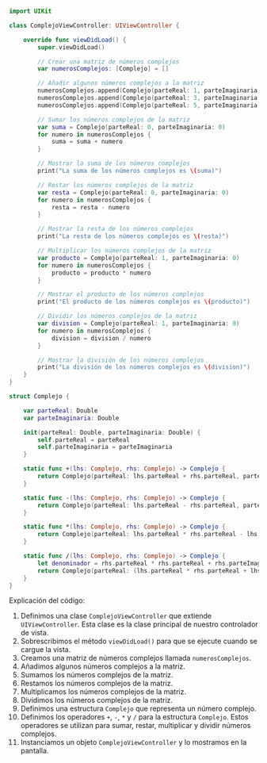 ```swift

import UIKit

class ComplejoViewController: UIViewController {

    override func viewDidLoad() {
        super.viewDidLoad()

        // Crear una matriz de números complejos
        var numerosComplejos: [Complejo] = []

        // Añadir algunos números complejos a la matriz
        numerosComplejos.append(Complejo(parteReal: 1, parteImaginaria: 2))
        numerosComplejos.append(Complejo(parteReal: 3, parteImaginaria: 4))
        numerosComplejos.append(Complejo(parteReal: 5, parteImaginaria: 6))

        // Sumar los números complejos de la matriz
        var suma = Complejo(parteReal: 0, parteImaginaria: 0)
        for numero in numerosComplejos {
            suma = suma + numero
        }

        // Mostrar la suma de los números complejos
        print("La suma de los números complejos es \(suma)")

        // Restar los números complejos de la matriz
        var resta = Complejo(parteReal: 0, parteImaginaria: 0)
        for numero in numerosComplejos {
            resta = resta - numero
        }

        // Mostrar la resta de los números complejos
        print("La resta de los números complejos es \(resta)")

        // Multiplicar los números complejos de la matriz
        var producto = Complejo(parteReal: 1, parteImaginaria: 0)
        for numero in numerosComplejos {
            producto = producto * numero
        }

        // Mostrar el producto de los números complejos
        print("El producto de los números complejos es \(producto)")

        // Dividir los números complejos de la matriz
        var division = Complejo(parteReal: 1, parteImaginaria: 0)
        for numero in numerosComplejos {
            division = division / numero
        }

        // Mostrar la división de los números complejos
        print("La división de los números complejos es \(division)")
    }
}

struct Complejo {

    var parteReal: Double
    var parteImaginaria: Double

    init(parteReal: Double, parteImaginaria: Double) {
        self.parteReal = parteReal
        self.parteImaginaria = parteImaginaria
    }

    static func +(lhs: Complejo, rhs: Complejo) -> Complejo {
        return Complejo(parteReal: lhs.parteReal + rhs.parteReal, parteImaginaria: lhs.parteImaginaria + rhs.parteImaginaria)
    }

    static func -(lhs: Complejo, rhs: Complejo) -> Complejo {
        return Complejo(parteReal: lhs.parteReal - rhs.parteReal, parteImaginaria: lhs.parteImaginaria - rhs.parteImaginaria)
    }

    static func *(lhs: Complejo, rhs: Complejo) -> Complejo {
        return Complejo(parteReal: lhs.parteReal * rhs.parteReal - lhs.parteImaginaria * rhs.parteImaginaria, parteImaginaria: lhs.parteReal * rhs.parteImaginaria + lhs.parteImaginaria * rhs.parteReal)
    }

    static func /(lhs: Complejo, rhs: Complejo) -> Complejo {
        let denominador = rhs.parteReal * rhs.parteReal + rhs.parteImaginaria * rhs.parteImaginaria
        return Complejo(parteReal: (lhs.parteReal * rhs.parteReal + lhs.parteImaginaria * rhs.parteImaginaria) / denominador, parteImaginaria: (lhs.parteImaginaria * rhs.parteReal - lhs.parteReal * rhs.parteImaginaria) / denominador)
    }
}

```

Explicación del código:

1. Definimos una clase `ComplejoViewController` que extiende `UIViewController`. Esta clase es la clase principal de nuestro controlador de vista.
2. Sobrescribimos el método `viewDidLoad()` para que se ejecute cuando se cargue la vista.
3. Creamos una matriz de números complejos llamada `numerosComplejos`.
4. Añadimos algunos números complejos a la matriz.
5. Sumamos los números complejos de la matriz.
6. Restamos los números complejos de la matriz.
7. Multiplicamos los números complejos de la matriz.
8. Dividimos los números complejos de la matriz.
9. Definimos una estructura `Complejo` que representa un número complejo.
10. Definimos los operadores `+`, `-`, `*` y `/` para la estructura `Complejo`. Estos operadores se utilizan para sumar, restar, multiplicar y dividir números complejos.
11. Instanciamos un objeto `ComplejoViewController` y lo mostramos en la pantalla.